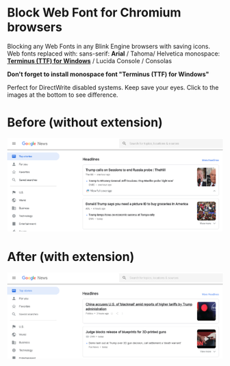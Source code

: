 Block Web Font for Chromium browsers
===
Blocking any Web Fonts in any Blink Engine browsers with saving icons.
Web fonts replaced with:
sans-serif: **Arial** / Tahoma/ Helvetica
monospace: **[Terminus (TTF) for Windows](https://files.ax86.net/terminus-ttf/)** / Lucida Console / Consolas

**Don't forget to install monospace font "Terminus (TTF) for Windows"**

Perfect for DirectWrite disabled systems. Keep save your eyes.
Click to the images at the bottom to see difference.

Before (without extension)
===
![Before (without extension)](/images/before.png?raw=true "Before (without extension)")

After (with extension)
===
![After (with extension)](/images/after.png?raw=true "After (with extension)")

